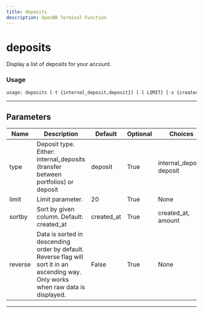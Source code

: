 ```yaml
---
title: deposits
description: OpenBB Terminal Function
---
```


# deposits

Display a list of deposits for your account.

### Usage 
```python
usage: deposits [-t {internal_deposit,deposit}] [-l LIMIT] [-s {created_at,amount}] [-r]
```

---
## Parameters

| Name | Description | Default | Optional | Choices |
| ---- | ----------- | ------- | -------- | ------- |
| type | Deposit type. Either: internal_deposits (transfer between portfolios) or deposit | deposit | True | internal_deposit, deposit |
| limit | Limit parameter. | 20 | True | None |
| sortby | Sort by given column. Default: created_at | created_at | True | created_at, amount |
| reverse | Data is sorted in descending order by default. Reverse flag will sort it in an ascending way. Only works when raw data is displayed. | False | True | None |


---
